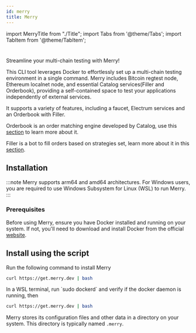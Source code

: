 ```yaml
---
id: merry
title: Merry
---
```


import MerryTitle from "./Title";
import Tabs from '@theme/Tabs';
import TabItem from '@theme/TabItem';

# <MerryTitle />

Streamline your multi-chain testing with Merry!

This CLI tool leverages Docker to effortlessly set up a multi-chain testing environment in a single command. Merry includes Bitcoin regtest node, Ethereum localnet node, and essential Catalog services(Filler and Orderbook), providing a self-contained space to test your applications independently of external services.

It supports a variety of features, including a faucet, Electrum services and an Orderbook with Filler.

Orderbook is an order matching engine developed by Catalog, use this [section](/docs/developers/api/Orderbook.md) to learn more about it.

Filler is a bot to fill orders based on strategies set, learn more about it in this [section](/docs/developers/api/Relayer.md).

## Installation

:::note
Merry supports arm64 and amd64 architectures. For Windows users, you are required to use Windows Subsystem for Linux (WSL) to run Merry.
:::

### Prerequisites

Before using Merry, ensure you have Docker installed and running on your system. If not, you'll need to download and install Docker from the official [website](https://www.docker.com).

## Install using the script

<Tabs>
<TabItem value="unix" label="Linux & MacOS" default>
Run the following command to install Merry

```bash
curl https://get.merry.dev | bash
```

</TabItem>
<TabItem value="windows" label="Windows">
In a WSL terminal, run `sudo dockerd` and verify if the docker daemon is running, then

```bash
curl https://get.merry.dev | bash
```

</TabItem>
</Tabs>

Merry stores its configuration files and other data in a directory on your system. This directory is typically named `.merry`.
